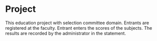 # Project
This education project with selection committee domain. Entrants are registered at the faculty. Entrant enters the scores of the subjects. The results are recorded by the administrator in the statement.
